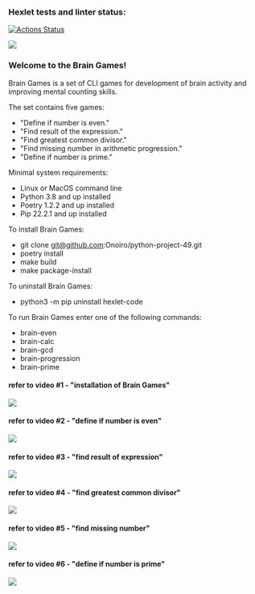 ### Hexlet tests and linter status:
[![Actions Status](https://github.com/Onoiro/python-project-49/workflows/hexlet-check/badge.svg)](https://github.com/Onoiro/python-project-49/actions)

<a href="https://codeclimate.com/github/Onoiro/python-project-49/maintainability"><img src="https://api.codeclimate.com/v1/badges/2af138e68148eb88cd92/maintainability" /></a>

### Welcome to the Brain Games!
Brain Games is a set of CLI games for development of brain activity and improving mental counting skills.

The set contains five games:
- "Define if number is even."
- "Find result of the expression."
- "Find greatest common divisor."
- "Find missing number in arithmetic progression."
- "Define if number is prime."

Minimal system requirements:
- Linux or MacOS command line
- Python 3.8 and up installed
- Poetry 1.2.2 and up installed
- Pip 22.2.1 and up installed

To install Brain Games:
- git clone git@github.com:Onoiro/python-project-49.git
- poetry install
- make build
- make package-install

To uninstall Brain Games:
- python3 -m pip uninstall hexlet-code

To run Brain Games enter one of the following commands:
- brain-even
- brain-calc
- brain-gcd
- brain-progression
- brain-prime

#### refer to video #1 - "installation of Brain Games"
<a href="https://asciinema.org/a/548HmvdKwIpGN4rv2OYHAbkKK" target="_blank"><img src="https://asciinema.org/a/548HmvdKwIpGN4rv2OYHAbkKK.svg" /></a>

#### refer to video #2 - "define if number is even"
<a href="https://asciinema.org/a/lBhYD4UfwXLvEfYsDrZ91UxyN" target="_blank"><img src="https://asciinema.org/a/lBhYD4UfwXLvEfYsDrZ91UxyN.svg" /></a>

#### refer to video #3 - "find result of expression"
<a href="https://asciinema.org/a/1uJmPx6E7X2tXosH5EduxahkP" target="_blank"><img src="https://asciinema.org/a/1uJmPx6E7X2tXosH5EduxahkP.svg" /></a>

#### refer to video #4 - "find greatest common divisor"
<a href="https://asciinema.org/a/zDqcESqtWEso4HhOCyKDf7HbB" target="_blank"><img src="https://asciinema.org/a/zDqcESqtWEso4HhOCyKDf7HbB.svg" /></a>

#### refer to video #5 - "find missing number"
<a href="https://asciinema.org/a/E7zzQbztwLBOFzu1QnWwcUOlf" target="_blank"><img src="https://asciinema.org/a/E7zzQbztwLBOFzu1QnWwcUOlf.svg" /></a>

#### refer to video #6 - "define if number is prime"
<a href="https://asciinema.org/a/ziM8e1khlPtgIcBUGJsWVtf7I" target="_blank"><img src="https://asciinema.org/a/ziM8e1khlPtgIcBUGJsWVtf7I.svg" /></a>
